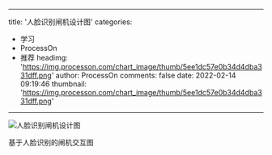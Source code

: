 
---
title: '人脸识别闸机设计图'
categories: 
 - 学习
 - ProcessOn
 - 推荐
headimg: 'https://img.processon.com/chart_image/thumb/5ee1dc57e0b34d4dba331dff.png'
author: ProcessOn
comments: false
date: 2022-02-14 09:19:46
thumbnail: 'https://img.processon.com/chart_image/thumb/5ee1dc57e0b34d4dba331dff.png'
---

<div>   
<img class="thumb" alt="人脸识别闸机设计图" src="https://img.processon.com/chart_image/thumb/5ee1dc57e0b34d4dba331dff.png" referrerpolicy="no-referrer">
<p>基于人脸识别的闸机交互图</p>  
</div>
            